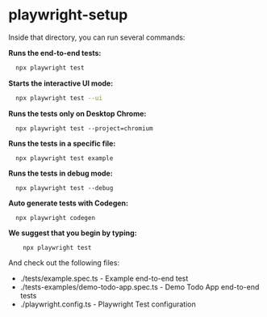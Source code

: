# playwright-setup

Inside that directory, you can run several commands:

**Runs the end-to-end tests:**
```bash
  npx playwright test
```
**Starts the interactive UI mode:**
```bash
  npx playwright test --ui
```
**Runs the tests only on Desktop Chrome:**
```
  npx playwright test --project=chromium
```  
**Runs the tests in a specific file:**
```
  npx playwright test example
```
**Runs the tests in debug mode:**
```
  npx playwright test --debug
``` 
**Auto generate tests with Codegen:**
```
  npx playwright codegen
```
**We suggest that you begin by typing:**
```
    npx playwright test
```

And check out the following files:
  - ./tests/example.spec.ts - Example end-to-end test
  - ./tests-examples/demo-todo-app.spec.ts - Demo Todo App end-to-end tests
  - ./playwright.config.ts - Playwright Test configuration